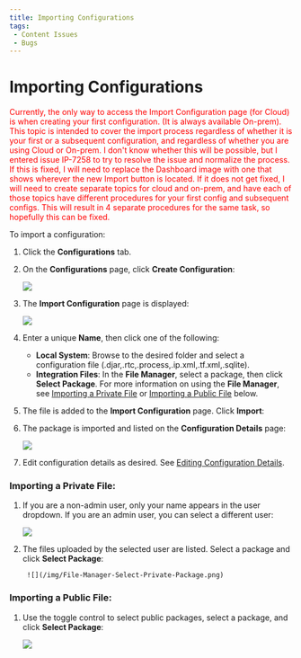 ```yaml
---
title: Importing Configurations
tags:
 - Content Issues
 - Bugs
---
```


# Importing Configurations

<font color="red">Currently, the only way to access the Import Configuration page (for Cloud) is when creating your first configuration. (It is always available On-prem). This topic is intended to cover the import process regardless of whether it is your first or a subsequent configuration, and regardless of whether you are using Cloud or On-prem. I don't know whether this will be possible, but I entered issue IP-7258 to try to resolve the issue and normalize the process. If this is fixed, I will need to replace the Dashboard image with one that shows wherever the new Import button is located. If it does not get fixed, I will need to create separate topics for cloud and on-prem, and have each of those topics have different procedures for your first config and subsequent configs. This will result in 4 separate procedures for the same task, so hopefully this can be fixed. </font>

To import a configuration:

1. Click the **Configurations** tab.
2. On the **Configurations** page, click **Create Configuration**:

   ![](/img/Configuration-Create1.png)
3. The **Import Configuration** page is displayed:
   
   ![](/img/Configuration-Create2.png)
4. Enter a unique **Name**, then click one of the following:
   * **Local&nbsp;System**: Browse to the desired folder and select a configuration file (.djar,.rtc,.process,.ip.xml,.tf.xml,.sqlite).
   * **Integration&nbsp;Files**: In the **File&nbsp;Manager**, select a package, then click **Select&nbsp;Package**. For more information on using the **File Manager**, see [Importing a Private File](#importing-a-private-file) or [Importing a Public File](#importing-a-public-file) below.
5. The file is added to the **Import Configuration** page. Click **Import**:
   
6. The package is imported and listed on the **Configuration Details** page:

   ![](/img/Private-Package-Imported.png)

7. Edit configuration details as desired. See [Editing Configuration Details](./editing-configuration-details).
   
### Importing a Private File:

1. If you are a non-admin user, only your name appears in the user dropdown. If you are an admin user, you can select a different user:
  
    ![](/img/File-Manager-Select-User-Package.png)
2. The files uploaded by the selected user are listed. Select a package and click **Select Package**:

        ![](/img/File-Manager-Select-Private-Package.png)

### Importing a Public File:

1. Use the toggle control to select public packages, select a package, and click **Select Package**:
  
    ![](/img/File-Manager-Select-Public-Package.png)
